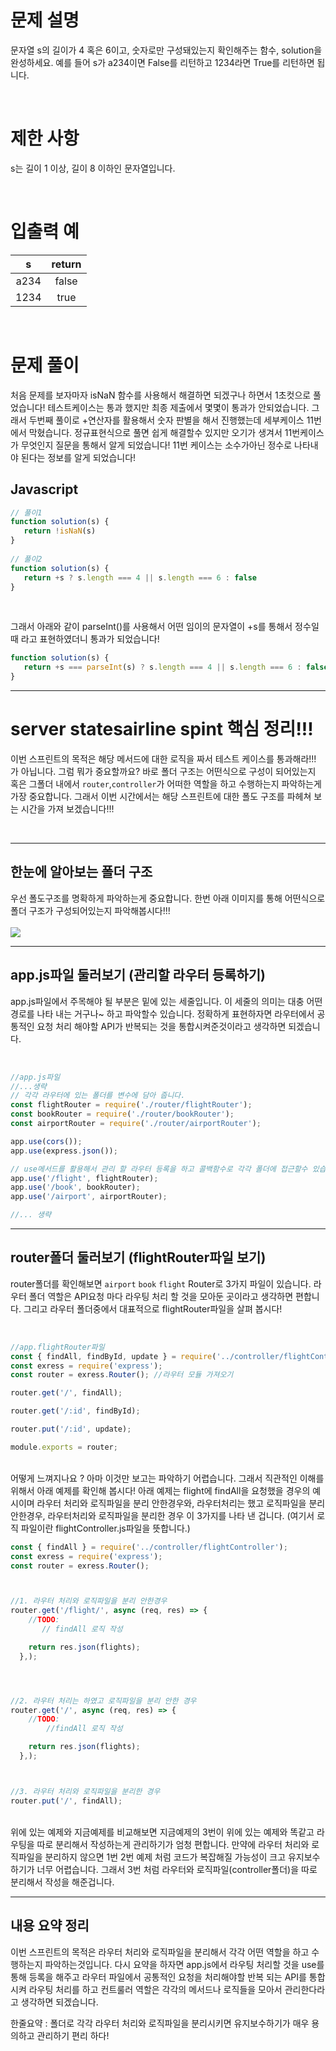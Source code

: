 # 문제 설명

문자열 s의 길이가 4 혹은 6이고, 숫자로만 구성돼있는지 확인해주는 함수, solution을 완성하세요. 예를 들어 s가 a234이면 False를 리턴하고 1234라면 True를 리턴하면 됩니다.

<br />

# 제한 사항

s는 길이 1 이상, 길이 8 이하인 문자열입니다.

<br />

# 입출력 예

|  s   | return |
| :--: | :----: |
| a234 | false  |
| 1234 |  true  |

<br />

# 문제 풀이
처음 문제를 보자마자 isNaN 함수를 사용해서 해결하면 되겠구나 하면서 1초컷으로 풀었습니다! 테스트케이스는 통과 했지만 최종 제출에서 몇몇이 통과가 안되었습니다. 그래서 두번째 풀이로 +연산자를 활용해서 숫자 판별을 해서 진행했는데 세부케이스 11번에서 막혔습니다. 정규표현식으로 풀면 쉽게 해결할수 있지만 오기가 생겨서 11번케이스가 무엇인지 질문을 통해서 알게 되었습니다! 11번 케이스는 소수가아닌 정수로 나타내야 된다는 정보를 알게 되었습니다!

## Javascript

```js
// 풀이1
function solution(s) {
   return !isNaN(s)
}
 
// 풀이2
function solution(s) {
   return +s ? s.length === 4 || s.length === 6 : false
}

```
<br />

그래서 아래와 같이 parseInt()를 사용해서 어떤 임이의 문자열이 +s를 통해서 정수일때 라고 표현하였더니 통과가 되었습니다!

```js
function solution(s) {
   return +s === parseInt(s) ? s.length === 4 || s.length === 6 : false
}
```

---

# server statesairline spint 핵심 정리!!!
이번 스프린트의 목적은 해당 메서드에 대한 로직을 짜서 테스트 케이스를 통과해라!!! 가 아닙니다. 그럼 뭐가 중요할까요? 바로 폴더 구조는 어떤식으로 구성이 되어있는지 혹은 그폴더 내에서 `router`,`controller`가 어떠한 역할을 하고 수행하는지 파악하는게 가장 중요합니다. 그래서 이번 시간에서는 해당 스프린트에 대한 폴도 구조를 파헤쳐 보는 시간을 가져 보겠습니다!!!

<br />

---

## 한눈에 알아보는 폴더 구조
우선 폴도구조를 명확하게 파악하는게 중요합니다. 한번 아래 이미지를 통해 어떤식으로 폴더 구조가 구성되어있는지 파악해봅시다!!!
<br />
<br />
![](./image/appserver.png)

---

## app.js파일 둘러보기 (관리할 라우터 등록하기)
app.js파일에서 주목해야 될 부분은 밑에 있는 세줄입니다. 이 세줄의 의미는 대충 어떤 경로를 나타 내는 거구나~ 하고 파악할수 있습니다. 정확하게 표현하자면 라우터에서 공통적인 요청 처리 해야할 API가 반복되는 것을 통합시켜준것이라고 생각하면 되겠습니다.

<br />

```js
//app.js파일
//...생략
// 각각 라우터에 있는 폴더를 변수에 담아 줍니다.
const flightRouter = require('./router/flightRouter');
const bookRouter = require('./router/bookRouter');
const airportRouter = require('./router/airportRouter');

app.use(cors());
app.use(express.json());

// use메서드를 활용해서 관리 할 라우터 등록을 하고 콜백함수로 각각 폴더에 접근할수 있습니다.
app.use('/flight', flightRouter);
app.use('/book', bookRouter);
app.use('/airport', airportRouter);

//... 생략
```

---

## router폴더 둘러보기 (flightRouter파일 보기)
router폴더를 확인해보면 `airport` `book` `flight` Router로 3가지 파일이 있습니다. 라우터 폴더 역할은 API요청 마다 라우팅 처리 할 것을 모아둔 곳이라고 생각하면 편합니다. 그리고 라우터 폴더중에서 대표적으로 flightRouter파일을 살펴 봅시다!

<br />

```js
//app.flightRouter파일
const { findAll, findById, update } = require('../controller/flightController'); //컨트롤러에 있는 메서드 가져오기
const exress = require('express');
const router = exress.Router(); //라우터 모듈 가져오기

router.get('/', findAll);

router.get('/:id', findById);

router.put('/:id', update);

module.exports = router;
```
<br />
어떻게 느껴지나요 ? 아마 이것만 보고는 파악하기 어렵습니다. 그래서 직관적인 이해를 위해서 아래 예제를 확인해 봅시다! 아래 예제는 flight에 findAll을 요청했을 경우의 예시이며 라우터 처리와 로직파일을 분리 안한경우와, 라우터처리는 했고 로직파일을 분리 안한경우, 라우터처리와 로직파일을 분리한 경우 이 3가지를 나타 낸 겁니다. (여기서 로직 파일이란 flightController.js파일을 뜻합니다.)
<br />

```js
const { findAll } = require('../controller/flightController');
const exress = require('express');
const router = exress.Router();



//1. 라우터 처리와 로직파일을 분리 안한경우
router.get('/flight/', async (req, res) => {
    //TODO: 
       // findAll 로직 작성

    return res.json(flights);
  },);




//2. 라우터 처리는 하였고 로직파일을 분리 안한 경우
router.get('/', async (req, res) => {
    //TODO: 
        //findAll 로직 작성

    return res.json(flights);
  },);



//3. 라우터 처리와 로직파일을 분리한 경우
router.put('/', findAll);

```
<br />
위에 있는 예제와 지금예제를 비교해보면 지금예제의 3번이 위에 있는 예제와 똑같고 라우팅을 따로 분리해서 작성하는게 관리하기가 엄청 편합니다. 만약에 라우터 처리와 로직파일을 분리하지 않으면 1번 2번 예제 처럼 코드가 복잡해질 가능성이 크고 유지보수하기가 너무 어렵습니다. 그래서 3번 처럼 라우터와 로직파일(controller폴더)을 따로 분리해서 작성을 해준겁니다.

---

## 내용 요약 정리

이번 스프린트의 목적은 라우터 처리와 로직파일을 분리해서 각각 어떤 역할을 하고 수행하는지 파악하는것입니다. 다시 요약을 하자면 app.js에서 라우팅 처리할 것을 use를 통해 등록을 해주고 라우터 파일에서 공통적인 요청을 처리해야할 반복 되는 API를 통합시켜 라우팅 처리를 하고 컨트룰러 역할은 각각의 메서드나 로직들을 모아서 관리한다라고 생각하면 되겠습니다.<br>

한줄요약 : 폴더로 각각 라우터 처리와 로직파일을 분리시키면 유지보수하기가 매우 용의하고 관리하기 편리 하다!